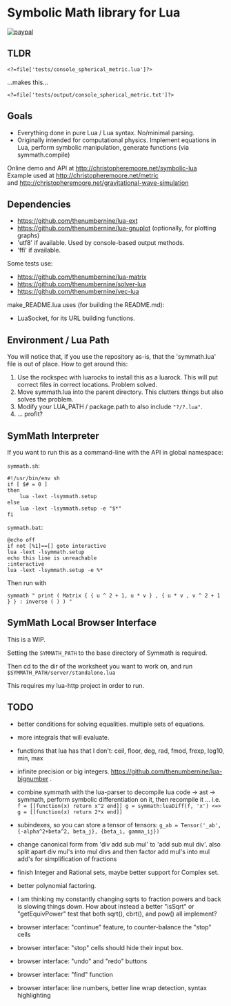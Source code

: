 # Symbolic Math library for Lua

[![paypal](https://www.paypalobjects.com/en_US/i/btn/btn_donateCC_LG.gif)](https://www.paypal.com/cgi-bin/webscr?cmd=_s-xclick&hosted_button_id=KYWUWS86GSFGL)

## TLDR

```
<?=file['tests/console_spherical_metric.lua']?>
```

...makes this...

```
<?=file['tests/output/console_spherical_metric.txt']?>
```

## Goals

- Everything done in pure Lua / Lua syntax.  No/minimal parsing.
- Originally intended for computational physics.  Implement equations in Lua, perform symbolic manipulation, generate functions (via symmath.compile)

Online demo and API at http://christopheremoore.net/symbolic-lua  
Example used at http://christopheremoore.net/metric  
	and http://christopheremoore.net/gravitational-wave-simulation  

<?=file['README.reference.md']?>

## Dependencies

- https://github.com/thenumbernine/lua-ext
- https://github.com/thenumbernine/lua-gnuplot (optionally, for plotting graphs)
- 'utf8' if available.  Used by console-based output methods.
- 'ffi' if available.

Some tests use:

- https://github.com/thenumbernine/lua-matrix
- https://github.com/thenumbernine/solver-lua
- https://github.com/thenumbernine/vec-lua

make\_README.lua uses (for building the README.md):

- LuaSocket, for its URL building functions.

## Environment / Lua Path

You will notice that, if you use the repository as-is, that the 'symmath.lua' file is out of place.
How to get around this:
1. Use the rockspec with luarocks to install this as a luarock.  This will put correct files in correct locations.  Problem solved.
2. Move symmath.lua into the parent directory.  This clutters things but also solves the problem.
3. Modify your LUA\_PATH / package.path to also include `"?/?.lua"`.
4. ... profit?

## SymMath Interpreter

If you want to run this as a command-line with the API in global namespace:

` symmath.sh `:
```
#!/usr/bin/env sh
if [ $# = 0 ]
then
	lua -lext -lsymmath.setup
else
	lua -lext -lsymmath.setup -e "$*"
fi
```

` symmath.bat `:
```
@echo off
if not [%1]==[] goto interactive
lua -lext -lsymmath.setup
echo this line is unreachable
:interactive
lua -lext -lsymmath.setup -e %*
```

Then run with

```
symmath " print ( Matrix { { u ^ 2 + 1, u * v } , { u * v , v ^ 2 + 1 } } : inverse ( ) ) "
```

## SymMath Local Browser Interface

This is a WIP.

Setting the `SYMMATH_PATH` to the base directory of Symmath is required.

Then cd to the dir of the worksheet you want to work on, and run `$SYMMATH_PATH/server/standalone.lua`

This requires my lua-http project in order to run.

## TODO

- better conditions for solving equalities.  multiple sets of equations.

- more integrals that will evaluate.

- functions that lua has that I don't: ceil, floor, deg, rad, fmod, frexp, log10, min, max

- infinite precision or big integers.  https://github.com/thenumbernine/lua-bignumber .

- combine symmath with the lua-parser to decompile lua code -> ast -> symmath, perform symbolic differentiation on it, then recompile it ...
	i.e. `f = [[function(x) return x^2 end]] g = symmath:luaDiff(f, 'x') <=> g = [[function(x) return 2*x end]]`

- subindexes, so you can store a tensor of tensors: `g_ab = Tensor('_ab', {-alpha^2+beta^2, beta_j}, {beta_i, gamma_ij})`

- change canonical form from 'div add sub mul' to 'add sub mul div'.  also split apart div mul's into mul divs and then factor add mul's into mul add's for simplification of fractions

- finish Integer and Rational sets, maybe better support for Complex set.

- better polynomial factoring.

- I am thinking my constantly changing sqrts to fraction powers and back is slowing things down.  How about instead a better "isSqrt" or "getEquivPower" test that both sqrt(), cbrt(), and pow() all implement?

- browser interface: "continue" feature, to counter-balance the "stop" cells
- browser interface: "stop" cells should hide their input box.
- browser interface: "undo" and "redo" buttons
- browser interface: "find" function
- browser interface: line numbers, better line wrap detection, syntax highlighting

<?
require 'ext'
local url = require 'socket.url'

--local base = [[https://cdn.rawgit.com/thenumbernine/symmath-lua/master/]]
--local base = [[https://htmlpreview.github.io/?https://github.com/thenumbernine/symmath-lua/blob/master/]]
local base = [[https://thenumbernine.github.io/symmath/]]

local s = table{[[
Output CDN URLs:
]]}

os.rlistdir('.', function(f, isdir)
	return f ~= '.git' 
		and f:sub(1,6) ~= 'server'
		and (isdir or f:sub(-5) == '.html')
end):mapi(function(f)
	assert(f:sub(1,2) == './')
	return f:sub(3)
end):sort():mapi(function(f)
	local name = f:sub(1,-6)
	s:insert('['..name..']('..base..
		url.escape(f)
			:gsub('%%2f','/')
			:gsub('%%2e','.')
		..')\n')
end)
?>
<?=s:concat'\n'?>
